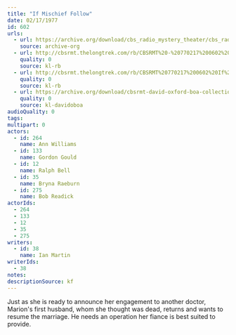 ```yaml
---
title: "If Mischief Follow"
date: 02/17/1977
id: 602
urls: 
  - url: https://archive.org/download/cbs_radio_mystery_theater/cbs_radio_mystery_theater-0601-0650.zip/cbs_radio_mystery_theater-0601-0650%2Fcbsrmt_0602_if_mischief_follow.mp3
    source: archive-org
  - url: http://cbsrmt.thelongtrek.com/rb/CBSRMT%20-%20770217%200602%20If%20Mischief%20Follow_WLNH-FM_rb.mp3
    quality: 0
    source: kl-rb
  - url: http://cbsrmt.thelongtrek.com/rb/CBSRMT%20770217%200602%20If%20Mischief%20Follow_wbbm_rb.mp3
    quality: 0
    source: kl-rb
  - url: https://archive.org/download/cbsrmt-david-oxford-boa-collection/CBSRMT-770217-0602-If-Mischief-Follow-(128-48)_WBBM-JE-{BoA}.mp3
    quality: 0
    source: kl-davidoboa
audioQuality: 0
tags: 
multipart: 0
actors:  
  - id: 264
    name: Ann Williams  
  - id: 133
    name: Gordon Gould  
  - id: 12
    name: Ralph Bell  
  - id: 35
    name: Bryna Raeburn  
  - id: 275
    name: Bob Readick
actorIds:  
  - 264  
  - 133  
  - 12  
  - 35  
  - 275
writers:  
  - id: 38
    name: Ian Martin
writerIds:  
  - 38
notes: 
descriptionSource: kf
---
```

Just as she is ready to announce her engagement to another doctor, Marion's first husband, whom she thought was dead, returns and wants to resume the marriage. He needs an operation her fiance is best suited to provide.